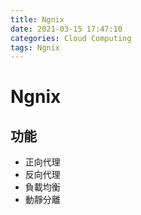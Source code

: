 ```yaml
---
title: Ngnix
date: 2021-03-15 17:47:10
categories: Cloud Computing
tags: Ngnix
---
```


# Ngnix

## 功能

- 正向代理
- 反向代理
- 負載均衡
- 動靜分離